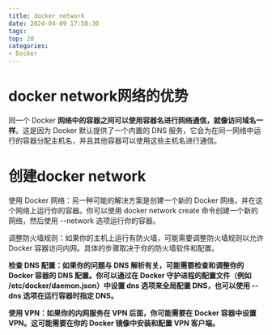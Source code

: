```yaml
---
title: docker network
date: 2024-04-09 17:58:30
tags:
top: 20
categories:
- Docker
---
```



# **docker network网络的优势**

同一个 Docker **网络中的容器之间可以使用容器名进行网络通信，就像访问域名一样**。这是因为 Docker 默认提供了一个内置的 DNS 服务，它会为在同一网络中运行的容器分配主机名，并且其他容器可以使用这些主机名进行通信。

# 创建docker network

使用 Docker 网络：另一种可能的解决方案是创建一个新的 Docker 网络，并在这个网络上运行你的容器。你可以使用 docker network create 命令创建一个新的网络，然后使用 --network 选项运行你的容器。

调整防火墙规则：如果你的主机上运行有防火墙，可能需要调整防火墙规则以允许 Docker 容器访问内网。具体的步骤取决于你的防火墙软件和配置。

**检查 DNS 配置：如果你的问题与 DNS 解析有关，可能需要检查和调整你的 Docker 容器的 DNS 配置。你可以通过在 Docker 守护进程的配置文件（例如 /etc/docker/daemon.json）中设置 dns 选项来全局配置 DNS，也可以使用 --dns 选项在运行容器时指定 DNS。**

**使用 VPN：如果你的内网服务在 VPN 后面，你可能需要在 Docker 容器中设置 VPN。这可能需要在你的 Docker 镜像中安装和配置 VPN 客户端。**




